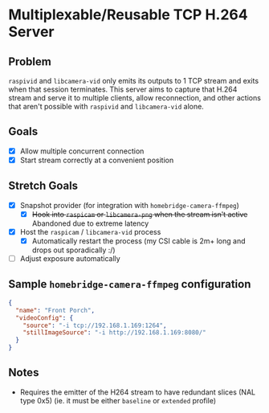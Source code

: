 # Multiplexable/Reusable TCP H.264 Server

## Problem

`raspivid` and `libcamera-vid` only emits its outputs to 1 TCP stream and exits when that session terminates. This
server aims to capture that H.264 stream and serve it to multiple clients, allow reconnection, and other actions that
aren't possible with `raspivid` and `libcamera-vid` alone.

## Goals

- [x] Allow multiple concurrent connection
- [x] Start stream correctly at a convenient position

## Stretch Goals

- [x] Snapshot provider (for integration with `homebridge-camera-ffmpeg`)
    - [x] ~~Hook into `raspicam` or `libcamera-png` when the stream isn't active~~ Abandoned due to extreme latency
- [x] Host the `raspicam` / `libcamera-vid` process
  - [x] Automatically restart the process (my CSI cable is 2m+ long and drops out sporadically :/)
- [ ] Adjust exposure automatically

## Sample `homebridge-camera-ffmpeg` configuration

```json
{
  "name": "Front Porch",
  "videoConfig": {
    "source": "-i tcp://192.168.1.169:1264",
    "stillImageSource": "-i http://192.168.1.169:8080/"
  }
}
```

## Notes

- Requires the emitter of the H264 stream to have redundant slices (NAL type 0x5) (ie. it must be either `baseline`
  or `extended` profile)
